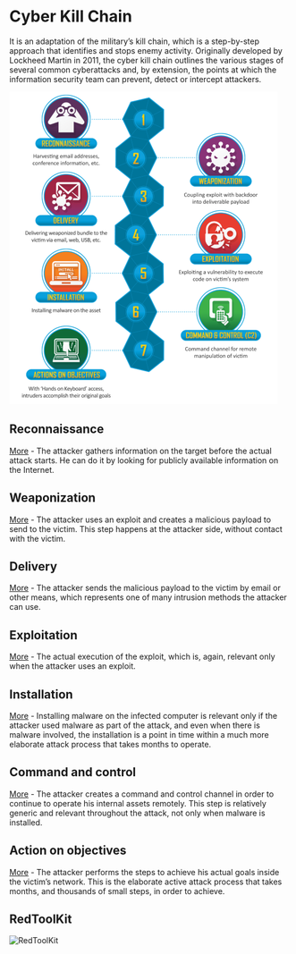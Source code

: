 # Cyber Kill Chain
It is an adaptation of the military’s kill chain, which is a step-by-step approach that identifies and stops enemy activity. Originally developed by Lockheed Martin in 2011, the cyber kill chain outlines the various stages of several common cyberattacks and, by extension, the points at which the information security team can prevent, detect or intercept attackers.

![KillChain](resouce/killchain.png)

## Reconnaissance
[More](1Recon) - The attacker gathers information on the target before the actual attack starts. He can do it by looking for publicly available information on the Internet.

## Weaponization
[More](2Weapon) - The attacker uses an exploit and creates a malicious payload to send to the victim. This step happens at the attacker side, without contact with the victim.

## Delivery
[More](3Delivery) - The attacker sends the malicious payload to the victim by email or other means, which represents one of many intrusion methods the attacker can use.

## Exploitation
[More](4Exploit) - The actual execution of the exploit, which is, again, relevant only when the attacker uses an exploit.

## Installation
[More](5Install) - Installing malware on the infected computer is relevant only if the attacker used malware as part of the attack, and even when there is malware involved, the installation is a point in time within a much more elaborate attack process that takes months to operate.

## Command and control
[More](6C2Server) - The attacker creates a command and control channel in order to continue to operate his internal assets remotely. This step is relatively generic and relevant throughout the attack, not only when malware is installed.

## Action on objectives
[More](7ActionOnObj) - The attacker performs the steps to achieve his actual goals inside the victim’s network. This is the elaborate active attack process that takes months, and thousands of small steps, in order to achieve.

## RedToolKit
![RedToolKit](resouce/RedToolKit.png)
